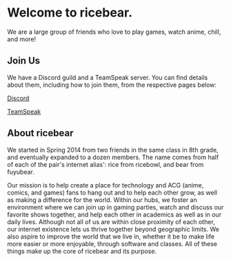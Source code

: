 # Welcome to ricebear.

We are a large group of friends who love to play games, watch anime, chill, and more!

## Join Us

We have a Discord guild and a TeamSpeak server. You can find details about them, including how to join them, from the respective pages below:

[Discord](discord.md)

[TeamSpeak](ts.md)

## About ricebear

We started in Spring 2014 from two friends in the same class in 8th grade, and eventually expanded to a dozen members. The name comes from half of each of the pair's internet alias': rice from ricebowl, and bear from fuyubear.

Our mission is to help create a place for technology and ACG (anime, comics, and games) fans to hang out and to help each other grow, as well as making a difference for the world. Within our hubs, we foster an environment where we can join up in gaming parties, watch and discuss our favorite shows together, and help each other in academics as well as in our daily lives. Although not all of us are within close proximity of each other, our internet existence lets us thrive together beyond geographic limits. We also aspire to improve the world that we live in, whether it be to make life more easier or more enjoyable, through software and classes. All of these things make up the core of ricebear and its purpose.
